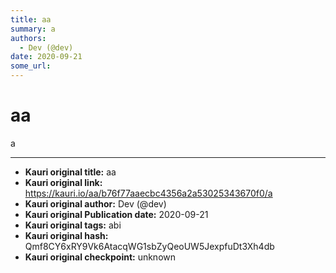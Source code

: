 ```yaml
---
title: aa
summary: a
authors:
  - Dev (@dev)
date: 2020-09-21
some_url: 
---
```


# aa


a


---

- **Kauri original title:** aa
- **Kauri original link:** https://kauri.io/aa/b76f77aaecbc4356a2a53025343670f0/a
- **Kauri original author:** Dev (@dev)
- **Kauri original Publication date:** 2020-09-21
- **Kauri original tags:** abi
- **Kauri original hash:** Qmf8CY6xRY9Vk6AtacqWG1sbZyQeoUW5JexpfuDt3Xh4db
- **Kauri original checkpoint:** unknown



